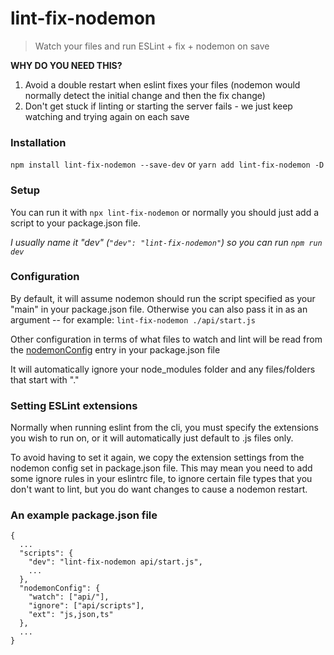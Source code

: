 # lint-fix-nodemon

> Watch your files and run ESLint + fix + nodemon on save

**WHY DO YOU NEED THIS?**

1. Avoid a double restart when eslint fixes your files (nodemon would normally detect the initial change and then the fix change)
2. Don't get stuck if linting or starting the server fails - we just keep watching and trying again on each save

### Installation
`npm install lint-fix-nodemon --save-dev` or `yarn add lint-fix-nodemon -D`

### Setup
You can run it with `npx lint-fix-nodemon` or normally you should just add a script to your package.json file.

_I usually name it "dev" (`"dev": "lint-fix-nodemon"`) so you can run `npm run dev`_

### Configuration

By default, it will assume nodemon should run the script specified as your "main" in your package.json file.
Otherwise you can also pass it in as an argument -- for example: `lint-fix-nodemon ./api/start.js`

Other configuration in terms of what files to watch and lint will be read from the [nodemonConfig](https://github.com/remy/nodemon#packagejson) entry in your package.json file

It will automatically ignore your node_modules folder and any files/folders that start with "."


### Setting ESLint extensions

Normally when running eslint from the cli, you must specify the extensions you wish to run on, or it will automatically just default to .js files only.

To avoid having to set it again, we copy the extension settings from the nodemon config set in package.json file.
This may mean you need to add some ignore rules in your eslintrc file, to ignore certain file types that you don't want to lint, but you do want changes to cause a nodemon restart.


### An example package.json file
```
{
  ...
  "scripts": {
    "dev": "lint-fix-nodemon api/start.js",
    ...
  },
  "nodemonConfig": {
    "watch": ["api/"],
    "ignore": ["api/scripts"],
    "ext": "js,json,ts"
  },
  ...
}
```